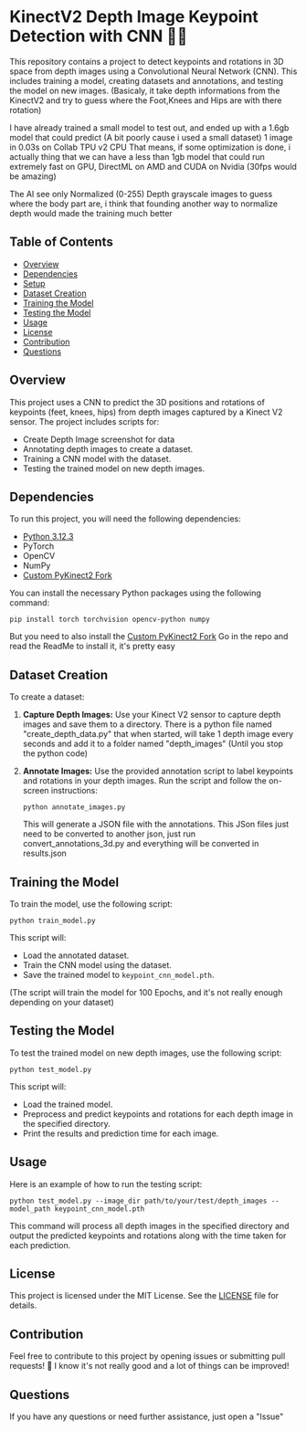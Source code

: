# KinectV2 Depth Image Keypoint Detection with CNN 🧠📸

This repository contains a project to detect keypoints and rotations in 3D space from depth images using a Convolutional Neural Network (CNN). This includes training a model, creating datasets and annotations, and testing the model on new images.
(Basicaly, it take depth informations from the KinectV2 and try to guess where the Foot,Knees and Hips are with there rotation)

I have already trained a small model to test out, and ended up with a 1.6gb model that could predict (A bit poorly cause i used a small dataset) 1 image in 0.03s on Collab TPU v2 CPU
That means, if some optimization is done, i actually thing that we can have a less than 1gb model that could run extremely fast on GPU, DirectML on AMD and CUDA on Nvidia
(30fps would be amazing)

The AI see only Normalized (0-255) Depth grayscale images to guess where the body part are, i think that founding another way to normalize depth would made the training much better

## Table of Contents

- [Overview](#overview)
- [Dependencies](#dependencies)
- [Setup](#setup)
- [Dataset Creation](#dataset-creation)
- [Training the Model](#training-the-model)
- [Testing the Model](#testing-the-model)
- [Usage](#usage)
- [License](#license)
- [Contribution](#contribution)
- [Questions](#questions)

## Overview

This project uses a CNN to predict the 3D positions and rotations of keypoints (feet, knees, hips) from depth images captured by a Kinect V2 sensor. The project includes scripts for:

- Create Depth Image screenshot for data
- Annotating depth images to create a dataset.
- Training a CNN model with the dataset.
- Testing the trained model on new depth images.

## Dependencies

To run this project, you will need the following dependencies:

- [Python 3.12.3](https://www.python.org/downloads/release/python-3123/)
- PyTorch
- OpenCV
- NumPy
- [Custom PyKinect2 Fork](https://github.com/Reiko69420/PyKinect2-Updated)

You can install the necessary Python packages using the following command:

  ```
  pip install torch torchvision opencv-python numpy
  ```

But you need to also install the [Custom PyKinect2 Fork](https://github.com/Reiko69420/PyKinect2-Updated)
Go in the repo and read the ReadMe to install it, it's pretty easy

## Dataset Creation

To create a dataset:

1. **Capture Depth Images:**
   Use your Kinect V2 sensor to capture depth images and save them to a directory.
   There is a python file named "create_depth_data.py" that when started, will take 1 depth image every seconds and add it to a folder named "depth_images"
   (Until you stop the python code)

2. **Annotate Images:**
   Use the provided annotation script to label keypoints and rotations in your depth images. Run the script and follow the on-screen instructions:

    ```
    python annotate_images.py
    ```

   This will generate a JSON file with the annotations. This JSon files just need to be converted to another json,
   just run convert_annotations_3d.py and everything will be converted in results.json

## Training the Model

To train the model, use the following script:

  ```
  python train_model.py
  ```


This script will:

- Load the annotated dataset.
- Train the CNN model using the dataset.
- Save the trained model to `keypoint_cnn_model.pth`.

(The script will train the model for 100 Epochs, and it's not really enough depending on your dataset)

## Testing the Model

To test the trained model on new depth images, use the following script:

  ```
  python test_model.py
  ```

This script will:

- Load the trained model.
- Preprocess and predict keypoints and rotations for each depth image in the specified directory.
- Print the results and prediction time for each image.

## Usage

Here is an example of how to run the testing script:

  ```
  python test_model.py --image_dir path/to/your/test/depth_images --model_path keypoint_cnn_model.pth
  ```

This command will process all depth images in the specified directory and output the predicted keypoints and rotations along with the time taken for each prediction.

## License

This project is licensed under the MIT License. See the [LICENSE](LICENSE) file for details.

## Contribution

Feel free to contribute to this project by opening issues or submitting pull requests! 🎉
I know it's not really good and a lot of things can be improved!

## Questions

If you have any questions or need further assistance, just open a "Issue"
